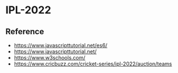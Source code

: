 # IPL-2022

## Reference  
- https://www.javascripttutorial.net/es6/
- https://www.javascripttutorial.net/
- https://www.w3schools.com/
- https://www.cricbuzz.com/cricket-series/ipl-2022/auction/teams
